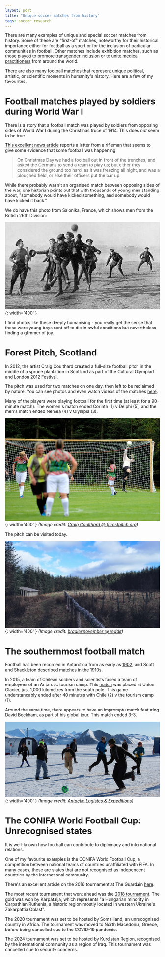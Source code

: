 ```yaml
---
layout: post
title: "Unique soccer matches from history"
tags: soccer research
---
```


There are many examples of unique and special soccer matches from history. Some of these are "first-of" matches, noteworthy for their historical importance either for football as a sport or for the inclusion of particular communities in football. Other matches include exhibition matches, such as those played to promote [transgender inclusion](https://trukunitedfc.com/) or to [unite medical practitioners](https://wmfc2024.com/) from around the world.  

There are also many football matches that represent unique political, artistic, or scientific moments in humanity's history. Here are a few of my favourites.

# Football matches played by soldiers during World War I

There is a story that a football match was played by soldiers from opposing sides of World War I during the Christmas truce of 1914. This does *not* seem to be true.

[This excellent news article](https://www.rte.ie/brainstorm/2024/1216/1267103-world-war-1-christmas-1914-truce-football-match/) reports a letter from a rifleman that seems to give some evidence that some football was happening:

> On Christmas Day we had a football out in front of the trenches, and asked the Germans to send a team to play us; but either they considered the ground too hard, as it was freezing all night, and was a ploughed field, or else their officers put the bar up.

While there probably wasn't an organised match between opposing sides of the war, one historian points out that with thousands of young men standing about, "somebody would have kicked something, and somebody would have kicked it back."

We do have this photo from Salonika, France, which shows men from the British 26th Division:

![001a1ba9-800.jpg](/assets/images/001a1ba9-800.jpg){: width='400' }

I find photos like these deeply humanising - you really get the sense that these were young boys sent off to die in awful conditions but nevertheless finding a glimmer of joy.

# Forest Pitch, Scotland

In 2012, the artist Craig Coulthard created a full-size football pitch in the middle of a spruce plantation in Scotland as part of the Cultural Olympiad and London 2012 Festival.

The pitch was used for two matches on one day, then left to be reclaimed by nature. You can see photos and even watch videos of the matches [here](https://www.forestpitch.org/about/).

Many of the players were playing football for the first time (at least for a 90-minute match). The women's match ended Corinth (1) v Delphi (5), and the men's match ended Nemea (4) v Olympia (3).

![forestpitch2.jpg](/assets/images/forestpitch2.jpg){: width='400' }
*(Image credit: [Craig Coulthard @ forestpitch.org](https://www.forestpitch.org/gallery/matchday/))*

The pitch can be visited today.

![forestpitch.jpg](/assets/images/forestpitch.jpg){: width='400' }
*(Image credit: [bradleynovember @ reddit](https://old.reddit.com/r/Scotland/comments/so7onc/the_forest_pitch_just_outside_of_selkirk_only/))*

# The southernmost football match

Football has been recorded in Antarctica from as early as [1902](https://en.wikipedia.org/wiki/Football_in_Antarctica), and Scott and Shackleton described matches in the 1910s.

In 2015, a team of Chilean soldiers and scientists faced a team of employees of an Antarctic tourism camp. This [match](https://web.archive.org/web/20220811184343/https://www.bitbol.la/english/football-antarctica-coldest-continent-bitbol/) was placed at Union Glacier, just 1,000 kilometres from the south pole. This game understandably ended after 40 minutes with Chile (2) v the tourism camp (1).

Around the same time, there appears to have an impromptu match featuring David Beckham, as part of his global tour. This match ended 3-3.

![beckham.jpg](/assets/images/beckham.jpg){: width='400' }
*(Image credit: [Antactic Logistcs & Expeditions](https://antarctic-logistics.com/2015/11/11/david-beckham-plays-match-on-union-glacier/))*

# The CONIFA World Football Cup: Unrecognised states

It is well-known how football can contribute to diplomacy and international relations.

One of my favourite examples is the CONIFA World Football Cup, a competition between national teams of countries unaffiliated with FIFA. In many cases, these are states that are not recognised as independent countries by the international community.

There's an excellent article on the 2016 tournament at The Guardain [here](https://www.theguardian.com/football/2016/jun/03/world-cup-unrecognized-states-football).

The most recent tournament that went ahead was the [2018 tournament](https://en.wikipedia.org/wiki/2018_CONIFA_World_Football_Cup#Final_positions). The gold was won by Kárpátalja, which represents "a Hungarian minority in Carpathian Ruthenia, a historic region mostly located in western Ukraine's Zakarpattia Oblast".

The 2020 tournament was set to be hosted by Somaliland, an unrecognised country in Africa. The tournament was moved to North Macedonia, Greece, before being cancelled due to the COVID-19 pandemic.

The 2024 tournament was set to be hosted by Kurdistan Region, recognised by the international community as a region of Iraq. This tournament was cancelled due to security concerns.
